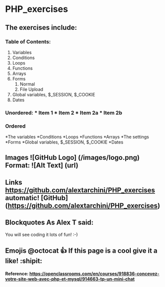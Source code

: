 # PHP_exercises
## The exercises include:

   
### Table of Contents: 
1. Variables
2. Conditions
3. Loops
4. Functions
5. Arrays
6. Forms
   1. Normal
   1. File Upload
7. Global variables, $_SESSION, $_COOKIE
8. Dates



### Unordered: * Item 1 * Item 2 * Item 2a * Item 2b

### Ordered

*The variables
*Conditions
*Loops
*Functions
*Arrays
*The settings
*Forms
*Global variables, $_SESSION, $_COOKIE
*Dates

## Images ![GitHub Logo] (/images/logo.png) Format: ![Alt Text] (url)

## Links https://github.com/alextarchini/PHP_exercises automatic! [GitHub] (https://github.com/alextarchini/PHP_exercises)

## Blockquotes As Alex T said:

You will see coding it lots of fun! :-)



## Emojis @octocat 👍 If this page is a cool give it a like! :shipit:

#### Reference: https://openclassrooms.com/en/courses/918836-concevez-votre-site-web-avec-php-et-mysql/914663-tp-un-mini-chat
